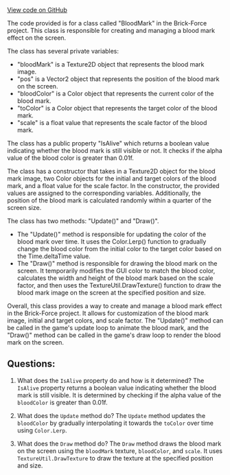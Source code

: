 [View code on GitHub](https://github.com/TieHaxJan/Brick-Force/Assembly-CSharp\BloodMark.cs)

The code provided is for a class called "BloodMark" in the Brick-Force project. This class is responsible for creating and managing a blood mark effect on the screen. 

The class has several private variables: 
- "bloodMark" is a Texture2D object that represents the blood mark image.
- "pos" is a Vector2 object that represents the position of the blood mark on the screen.
- "bloodColor" is a Color object that represents the current color of the blood mark.
- "toColor" is a Color object that represents the target color of the blood mark.
- "scale" is a float value that represents the scale factor of the blood mark.

The class has a public property "IsAlive" which returns a boolean value indicating whether the blood mark is still visible or not. It checks if the alpha value of the blood color is greater than 0.01f.

The class has a constructor that takes in a Texture2D object for the blood mark image, two Color objects for the initial and target colors of the blood mark, and a float value for the scale factor. In the constructor, the provided values are assigned to the corresponding variables. Additionally, the position of the blood mark is calculated randomly within a quarter of the screen size.

The class has two methods: "Update()" and "Draw()". 
- The "Update()" method is responsible for updating the color of the blood mark over time. It uses the Color.Lerp() function to gradually change the blood color from the initial color to the target color based on the Time.deltaTime value.
- The "Draw()" method is responsible for drawing the blood mark on the screen. It temporarily modifies the GUI color to match the blood color, calculates the width and height of the blood mark based on the scale factor, and then uses the TextureUtil.DrawTexture() function to draw the blood mark image on the screen at the specified position and size.

Overall, this class provides a way to create and manage a blood mark effect in the Brick-Force project. It allows for customization of the blood mark image, initial and target colors, and scale factor. The "Update()" method can be called in the game's update loop to animate the blood mark, and the "Draw()" method can be called in the game's draw loop to render the blood mark on the screen.
## Questions: 
 1. What does the `IsAlive` property do and how is it determined? 
The `IsAlive` property returns a boolean value indicating whether the blood mark is still visible. It is determined by checking if the alpha value of the `bloodColor` is greater than 0.01f.

2. What does the `Update` method do? 
The `Update` method updates the `bloodColor` by gradually interpolating it towards the `toColor` over time using `Color.Lerp`.

3. What does the `Draw` method do? 
The `Draw` method draws the blood mark on the screen using the `bloodMark` texture, `bloodColor`, and `scale`. It uses `TextureUtil.DrawTexture` to draw the texture at the specified position and size.